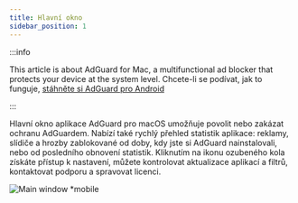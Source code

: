 ```yaml
---
title: Hlavní okno
sidebar_position: 1
---
```


:::info

This article is about AdGuard for Mac, a multifunctional ad blocker that protects your device at the system level. Chcete-li se podívat, jak to funguje, [stáhněte si AdGuard pro Android](https://agrd.io/download-kb-adblock)

:::

Hlavní okno aplikace AdGuard pro macOS umožňuje povolit nebo zakázat ochranu AdGuardem. Nabízí také rychlý přehled statistik aplikace: reklamy, slídiče a hrozby zablokované od doby, kdy jste si AdGuard nainstalovali, nebo od posledního obnovení statistik. Kliknutím na ikonu ozubeného kola získáte přístup k nastavení, můžete kontrolovat aktualizace aplikací a filtrů, kontaktovat podporu a spravovat licenci.

![Main window \*mobile](https://cdn.adtidy.org/content/kb/ad_blocker/mac/main.png)
